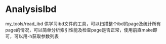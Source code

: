 # AnalysisIbd
my_tools/read_ibd
供学习ibd文件的工具，可以扫描整个ibd的page及统计所有page的情况，可以简单分析索引性能及检查page是否正常，使用前直make即可，可以用-h获取参数列表
